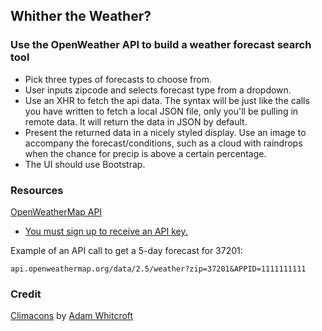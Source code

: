 ## Whither the Weather?

### Use the OpenWeather API to build a weather forecast search tool

- Pick three types of forecasts to choose from.
- User inputs zipcode and selects forecast type from a dropdown.
- Use an XHR to fetch the api data. The syntax will be just like the calls you have written to fetch a local JSON file, only you'll be pulling in remote data. It will return the data in JSON by default.
- Present the returned data in a nicely styled display. Use an image to accompany the forecast/conditions, such as a cloud with raindrops when the chance for precip is above a certain percentage.
- The UI should use Bootstrap.

### Resources

[OpenWeatherMap API](http://openweathermap.org/api)

- [You must sign up to receive an API key.](http://home.openweathermap.org/users/sign_up)

Example of an API call to get a 5-day forecast for 37201:

```
api.openweathermap.org/data/2.5/weather?zip=37201&APPID=1111111111
```

### Credit

[Climacons](http://adamwhitcroft.com/climacons/) by [Adam Whitcroft](https://twitter.com/AdamWhitcroft)